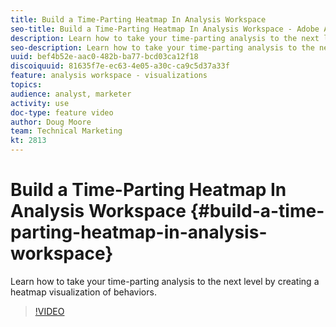 ```yaml
---
title: Build a Time-Parting Heatmap In Analysis Workspace
seo-title: Build a Time-Parting Heatmap In Analysis Workspace - Adobe Analytics
description: Learn how to take your time-parting analysis to the next level by creating a heatmap visualization of behaviors.
seo-description: Learn how to take your time-parting analysis to the next level by creating a heatmap visualization of behaviors. - Adobe Analytics
uuid: bef4b52e-aac0-482b-ba77-bcd03ca12f18
discoiquuid: 81635f7e-ec63-4e05-a30c-ca9c5d37a33f
feature: analysis workspace - visualizations
topics: 
audience: analyst, marketer
activity: use
doc-type: feature video
author: Doug Moore
team: Technical Marketing
kt: 2813
---
```


# Build a Time-Parting Heatmap In Analysis Workspace {#build-a-time-parting-heatmap-in-analysis-workspace}

Learn how to take your time-parting analysis to the next level by creating a heatmap visualization of behaviors.

>[!VIDEO](https://video.tv.adobe.com/v/26991/?quality=12)